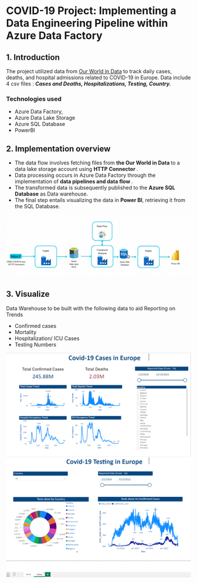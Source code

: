 
# COVID-19 Project: Implementing a Data Engineering Pipeline within Azure Data Factory

## 1. Introduction 
The project utilized data from [Our World in Data](https://github.com/owid/covid-19-data/tree/master/public/data) to track daily cases, deaths, and hospital admissions related to COVID-19 in Europe.
Data include 4 csv files : <b> <i> Cases and Deaths, Hospitalizations, Testing, Country. </i> </b>

### Technologies used

- Azure Data Factory, 
- Azure Data Lake Storage
- Azure SQL Database
- PowerBI 

## 2. Implementation overview 
- The data flow involves fetching files from <b>the Our World in Data </b> to a data lake storage account using <b> HTTP Connector </b>.
- Data processing occurs in Azure Data Factory through the implementation of <b>data pipelines and data flow </b>.
- The transformed data is subsequently published to the <b>Azure SQL Database</b> as Data warehouse.
- The final step entails visualizing the data in <b>Power BI</b>, retrieving it from the SQL Database.

<img src = ./img/covid.png >

## 3. Visualize 

Data Warehouse to be built with the following data
to aid Reporting on Trends
- Confirmed cases
- Mortality
- Hospitalization/ ICU Cases
- Testing Numbers

<img src = ./img/covid_dash1.png>
<img src = ./img/covid_dash2.png>